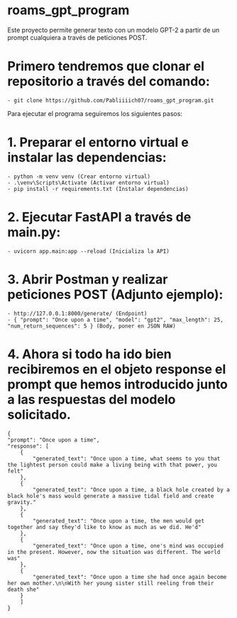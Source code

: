 # roams_gpt_program

Este proyecto permite generar texto con un modelo GPT-2 a partir de un prompt cualquiera a través de peticiones POST.

# Primero tendremos que clonar el repositorio a través del comando:
    - git clone https://github.com/Pabliiiich07/roams_gpt_program.git

Para ejecutar el programa seguiremos los siguientes pasos:

# 1. Preparar el entorno virtual e instalar las dependencias:
    - python -m venv venv (Crear entorno virtual)
    - .\venv\Scripts\Activate (Activar entorno virtual)
    - pip install -r requirements.txt (Instalar dependencias)

# 2. Ejecutar FastAPI a través de main.py:
    - uvicorn app.main:app --reload (Inicializa la API)

# 3. Abrir Postman y realizar peticiones POST (Adjunto ejemplo):
    - http://127.0.0.1:8000/generate/ (Endpoint)
    - { "prompt": "Once upon a time", "model": "gpt2", "max_length": 25, "num_return_sequences": 5 } (Body, poner en JSON RAW)

# 4. Ahora si todo ha ido bien recibiremos en el objeto response el prompt que hemos introducido junto a las respuestas del modelo solicitado.
    {
    "prompt": "Once upon a time",
    "response": [
        {
            "generated_text": "Once upon a time, what seems to you that the lightest person could make a living being with that power, you felt"
        },
        {
            "generated_text": "Once upon a time, a black hole created by a black hole's mass would generate a massive tidal field and create gravity."
        },
        {
            "generated_text": "Once upon a time, the men would get together and say they'd like to know as much as we did. He'd"
        },
        {
            "generated_text": "Once upon a time, one's mind was occupied in the present. However, now the situation was different. The world was"
        },
        {
            "generated_text": "Once upon a time she had once again become her own mother.\n\nWith her young sister still reeling from their death she"
        }
        ]
    }

